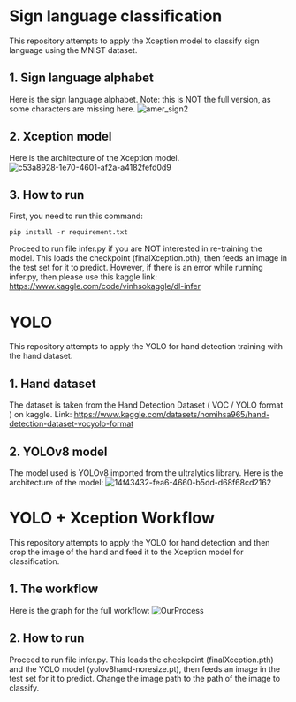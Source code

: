 # Sign language classification
This repository attempts to apply the Xception model to classify sign language using the MNIST dataset. 
## 1. Sign language alphabet
Here is the sign language alphabet. Note: this is NOT the full version, as some characters are missing here.
![amer_sign2](https://github.com/user-attachments/assets/0c4a6838-18a6-4934-9430-7b0fb3120545)
## 2. Xception model
Here is the architecture of the Xception model. 
![c53a8928-1e70-4601-af2a-a4182fefd0d9](https://github.com/user-attachments/assets/d34c5986-5054-4626-af19-cb5e36c22dac)
## 3. How to run
First, you need to run this command:
```
pip install -r requirement.txt
```
Proceed to run file infer.py if you are NOT interested in re-training the model. This loads the checkpoint (finalXception.pth), then feeds an image in the test set for it to predict.
However, if there is an error while running infer.py, then please use this kaggle link: https://www.kaggle.com/code/vinhsokaggle/dl-infer

# YOLO
This repository attempts to apply the YOLO for hand detection training with the hand dataset. 
## 1. Hand dataset
The dataset is taken from the Hand Detection Dataset ( VOC / YOLO format ) on kaggle. Link: https://www.kaggle.com/datasets/nomihsa965/hand-detection-dataset-vocyolo-format
## 2. YOLOv8 model
The model used is YOLOv8 imported from the ultralytics library. Here is the architecture of the model: 
![14f43432-fea6-4660-b5dd-d68f68cd2162](https://github.com/user-attachments/assets/d0502c1c-de29-48f4-ac0e-e908bb2cb906)

# YOLO + Xception Workflow
This repository attempts to apply the YOLO for hand detection and then crop the image of the hand and feed it to the Xception model for classification. 
## 1. The workflow
Here is the graph for the full workflow:
![OurProcess](https://github.com/user-attachments/assets/6ef28251-9802-4246-a998-1364ab26f15a)

## 2. How to run
Proceed to run file infer.py. This loads the checkpoint (finalXception.pth) and the YOLO model (yolov8hand-noresize.pt), then feeds an image in the test set for it to predict. Change the image path to the path of the image to classify.
